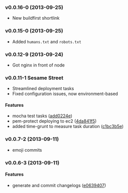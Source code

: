 <a name="v0.0.16-0"></a>
### v0.0.16-0 (2013-09-25)

- New buildfirst shortlink

<a name="v0.0.15-0"></a>
### v0.0.15-0 (2013-09-25)

- Added `humans.txt` and `robots.txt`

<a name="v0.0.12-9"></a>
### v0.0.12-9 (2013-09-24)

- Got nginx in front of node

<a name="v0.0.11-1"></a>
### v0.0.11-1 Sesame Street

- Streamlined deployment tasks
- Fixed configuration issues, now environment-based

#### Features

* mocha test tasks ([add0224e](https://github.com/bevacqua/io/commit/add0224ec63196e5b4998ee0da6120704e6d9be7))
* pem-protect deploying to ec2 ([4da841f5](https://github.com/bevacqua/io/commit/4da841f5d4eef8fa69102441dae3716d5af4056b))
* added time-grunt to measure task duration ([c1bc3b5e](https://github.com/bevacqua/io/commit/c1bc3b5ebcdfd10b69330333ae89640d323aae33))

<a name="v0.0.7-2"></a>
### v0.0.7-2 (2013-09-11)

* emoji commits

<a name="v0.0.6-3"></a>
### v0.0.6-3 (2013-09-11)


#### Features

* generate and commit changelogs ([e0639407](https://github.com/bevacqua/io/commit/e0639407add7492350caf0484676b80def38091c))
